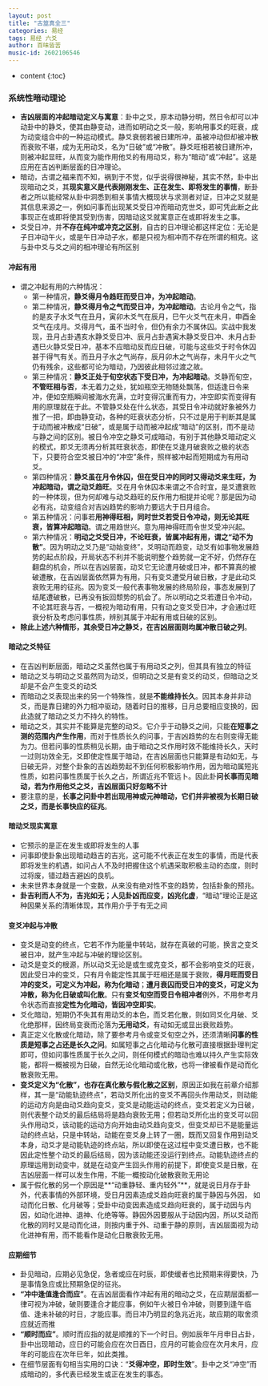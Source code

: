 ```yaml
---
layout: post
title: "古筮真全三"
categories: 易经
tags: 易经 六爻
author: 百味皆苦
music-id: 2602106546
---
```


* content
{:toc}
### 系统性暗动理论

- **吉凶层面的冲起暗动定义与寓意**：卦中之爻，原本动静分明，然日令却可以冲动卦中的静爻，使其由静变动，进而如明动之爻一般，影响用事爻的旺衰，成为动变组合中的一种运动模式。静爻衰弱若被日建所冲，虽被冲动但却被冲散而衰败不堪，成为无用动爻，名为“日破”或“冲散”。静爻旺相若被日建所冲，则被冲起显旺，从而变为能作用他爻的有用动爻，称为“暗动”或“冲起”。这是应用在吉凶判断层面的日冲理论。
- 暗动，古谓之福来而不知，祸到于不觉，似乎说得很神秘，其实不然，卦中出现暗动之爻，其**现实意义是代表刚刚发生、正在发生、即将发生的事情**，断卦者之所以能经常从卦中洞悉到相关事情大概现状与求测者对证，日冲之爻就是其信息来源之一，例如问事而出现某爻受日冲而暗动克世爻，即可凭此断之此事现正在或即将使其受到伤害，因暗动这爻就寓意正在或即将发生之事。
- 爻受日冲，并**不存在纯冲或冲克之区别**，自古的日冲理论都这样定位：无论是子日冲动午火，或是午日冲动子水，都是只视为相冲而不存在所谓的相克。这与卦中爻与爻之间的相冲理论有所区别

#### 冲起有用



- 谓之冲起有用的六种情况：
  - 第一种情况，**静爻得月令趋旺而受日冲，为冲起暗动**。
  - 第二种情况，**静爻得月令之气而受日冲，为冲起暗动**。古论月令之气，指的是亥子水爻气在丑月，寅卯木爻气在辰月，巳午火爻气在未月，申酉金爻气在戌月。爻得月气，虽不当时令，但仍有余力不属休囚。实战中我发现，丑月占卦遇亥水静爻受日冲、辰月占卦遇寅木静爻受日冲、未月占卦遇巳火静爻受日冲，基本不应暗动反而应日破，可能与这些爻于时令休囚甚于得气有关。而丑月子水之气尚存，辰月卯木之气尚存，未月午火之气仍有残余，这些都可论为暗动，乃因彼此相邻过渡之故。
  - 第三种情况：**静爻正处于旬空状态下受日冲，为冲起暗动**。爻静而旬空，**不管旺相与否**，本无着力之处，犹如瓶空无物随处飘荡，但适逢日令来冲，便如空瓶瞬间被海水充满，立时变得沉重而有力，冲空即实而变得有用的原理就在于此。不管静爻处在什么状态，其受日令冲动就好象被外力推了一把，即由静变动，各种的旺衰状态分析，只不过是用于判断其是属于动而被冲散成“日破”，或是属于动而被冲起成“暗动”的区别，而不是动与静之间的区别。被日令冲空之静爻可成暗动，有别于其他静爻暗动定义的模式，即爻无须再分析其旺衰状态，即使在爻逢月破衰败之极的状态下，只要符合空爻被日冲的“冲空”条件，照样被冲起而短期成为有用动爻。
  - 第四种情况：**静爻虽在月令休囚，但在受日冲的同时又得动爻来生旺，为冲起暗动，谓之动爻趋旺**。爻在月令休囚本来谓之不合时宜，是爻遭衰败的一种体现，但为何却难与动爻趋旺的反作用力相提并论呢？那是因为动必有兆，动变组合对吉凶趋势的影响力要远大于日月组合。
  - 第五种情况：问事若**用神得旺相，同时世爻若受日令冲动，则无论其旺衰，皆算冲起暗动**。谓之用趋世兴。意为用神得旺而令世爻受冲兴起。
  - 第六种情况：**明动之爻受日冲，不论旺衰，皆属冲起有用，谓之“动不为散”**。因为明动之爻乃是“动始变终”，爻明动而趋变，动爻有如事物发展趋势的起点阶段，开局状态不利并不能说明整个趋势就一定不好，仍然存在翻盘的机会，所以在吉凶层面，动爻它无论遭月破或日冲，都不算真的被破遭散，在吉凶层面依然算为有用，只有变爻遭受月破日散，才是此动爻衰败无用的征兆。因为变爻一般代表事物发展的终局阶段，事态发展到了结尾遭破散，已再没有扳回颓势的机会了。所以明动之爻若遭日令冲动，不论其旺衰与否，一概视为暗动有用，只有动之变爻受日冲，才会通过旺衰分析及考虑问事性质，辨别其属于冲起有用或日破的区别。
- **除此上述六种情形，其余受日冲之静爻，在吉凶层面则均属冲散日破之列**。



#### 暗动之爻特征

- 在吉凶判断层面，暗动之爻虽然也属于有用动爻之列，但其具有独立的特征
- 暗动之爻与明动之爻虽然同为动爻，但明动之爻是有变爻的动爻，但暗动之爻却是不会产生变爻的动爻
- 而暗动之爻表现出来的另一个特殊性，就是**不能维持长久**。因其本身并非动爻，而是靠日建的外力相冲驱动，随着时日的推移，日月总要相应变换的，因此造就了暗动之爻力不持久的特性。
- 暗动之爻，其实并不能算是完整的动爻。它介乎于动静爻之间，只能**在短事之测的范围内产生作用**，而对于性质长久的问事，于吉凶趋势的左右则变得无能为力。但若问事的性质稍见长期，由于暗动之爻作用时效不能维持长久，天时一过则功效全无，爻即使定性属于暗动，在吉凶层面也只能算是有动如无，与日破无异，对整个卦象的吉凶趋势起不到任何积极影响作用，因为暗动属短兆性质，如若问事性质属于长久之占，所谓近兆不管远卜。因此卦**问长事而见暗动，若为作用他爻之爻，吉凶层面只好忽略不计**
- 要注意的是，**长事之问卦中若出现用神或元神暗动，它们并非被视为长期日破之爻，而是长事快应的征兆**。

#### 暗动爻现实寓意

- 它预示的是正在发生或即将发生的人事
- 问事即使卦象出现暗动趋吉的吉兆，这可能不代表正在发生的事情，而是代表即将发生的机遇，如问占人不及时把握住这个机遇采取积极主动的态度，则时过将废，错过趋吉避凶的良机。
- 未来世界本身就是一个变数，从来没有绝对性不变的趋势，包括卦象的预兆。
- **卦吉利而人不为，吉兆如无；人见卦凶而应变，凶兆化虚**，“暗动”理论正是这种因果关系的清晰体现，其作用介乎于有无之间



#### 变爻冲起与冲散

- 变爻是动变的终点，它若不作为能量中转站，就存在真破的可能，换言之变爻被日冲，就产生冲起与冲破的理论区别。
- 动爻是变爻的根源，所以动爻无论是或生或克变爻，都不会影响变爻的旺衰，因此受日冲的变爻，只有月令能定性其属于旺相还是属于衰败，**得月旺而受日冲的变爻，可定义为冲起，称为化暗动**；**遭月衰囚而受日冲的变爻，可定义为冲散，称为化日破或叫化散**。只有**变爻旬空而受日令相冲者**例外，不用参考月令状态而直接**定性为化暗动，皆因冲空即实**。
- 爻化暗动，短期仍不失其有用动爻的本色，而爻若化散，则如同爻化月破、爻化绝那样，因终局变衰而沦落为**无用动爻**，有动如无或显出衰败趋势。
- 真正定义化散或化暗动，除了要参考月令或变爻旬空之外，还须清晰**问事的性质是短事之占还是长久之问**。如属短事之占化暗动与化散可直接根据卦理判定即可，但如问事性质属于长久之问，则任何模式的暗动也难以持久产生实际效能，都将一概被视为日破，自然无论化暗动或化散，也将一律被看作是动而化散衰败无用。
- **变爻定义为“化散”，也存在真化散与假化散之区别**，原因正如我在前章介绍那样，其一是“动能轨迹终点”，若动爻所化出的变爻不再回头作用动爻，则动能的运动方向是由动爻趋向变爻，变爻是动能运动的终点，变爻若定义为日破，则代表整个动爻的最后结局将是趋向衰败无用；但若动爻所化出的变爻可以回头作用动爻，该动能的运动方向开始由动爻趋向变爻，但变爻却已不是能量运动的终点站，只是中转站，动能在变爻身上转了一圈，既而又回复作用到动爻本身，动爻才是动能轨迹的终点站，所以即使在这过程中变爻遭日散，也不能因此定性整个动爻的最后结局，因为该动能还没运行到终点。动能轨迹终点的原理运用到动变中，就是在动变产生回头作用的前提下，即使变爻是日散，在吉凶层面一样可以发生作用，不能一概按动化破散衰败无用论
- 属于假化散的另一个原因是**“动重静轻、重内轻外”**，就是说日月存于卦外，代表事情的外部环境，受日月因素造成爻趋向旺衰的属于静因与外因， 如动而化日散、化月破等；受卦中动变因素造成爻趋向旺衰的，属于动因与内因，如动化进神、退神、化绝等等。静因外因要服从于动因内因，所以爻动而化散的同时又是动而化进，则按内重于外、动重于静的原则，吉凶层面视为动化进神有用，而不能看作是动化日散衰败无用。

#### 应期细节

- 卦见暗动，应期必见急促，急者或应在时辰，即使缓者也比预期来得要快，乃是事情急应或比预期急促的征兆。
- **“冲中逢值逢合而应”**。在吉凶层面看作冲起有用的暗动之爻，在应期层面都一律可视为冲破，破则要逢合才能应事，例如午火被日令冲破，则要到逢午临值、逢未补破的时日，才能应事。而日冲乃明显的急兆近兆，故应期的取舍须应就近而推
- **“顺时而应”**。顺时而应指的就是顺推的下一个时日。例如辰年午月申日占卦，卦中出现暗动，应日的可能会应在次日酉日，应月的可能会应在次月未月，应年的可能应在次年巳年，如此类推。
- 在细节层面有句相当实用的口诀：“**爻得冲空，即时生效**”。卦中之爻“冲空”而成暗动的，多代表已经发生或正在发生的事态。